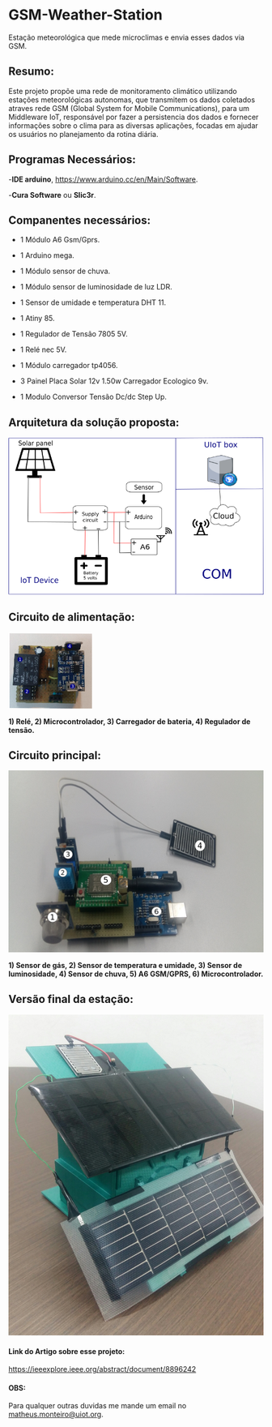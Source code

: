 # GSM-Weather-Station
Estação meteorológica que mede microclimas e envia esses dados via GSM. 
## Resumo: 
Este projeto propõe uma rede de monitoramento climático utilizando estações meteorológicas autonomas, que transmitem os dados coletados atraves rede GSM (Global System for Mobile Communications), para um Middleware IoT, responsável por fazer a persistencia dos dados e fornecer informações sobre o clima para as diversas aplicações, focadas em ajudar os usuários no planejamento da rotina diária.
## Programas Necessários:
-**IDE arduino**, https://www.arduino.cc/en/Main/Software.

-**Cura Software** ou **Slic3r**.

## Companentes necessários:
- 1 Módulo A6 Gsm/Gprs.

- 1 Arduino mega.

- 1 Módulo sensor de chuva.

- 1 Módulo sensor de luminosidade de luz LDR.

- 1 Sensor de umidade e temperatura DHT 11.

- 1 Atiny 85.

- 1 Regulador de Tensão 7805 5V.

- 1 Relé nec 5V.

- 1 Módulo carregador tp4056.

- 3 Painel Placa Solar 12v 1.50w Carregador Ecologico 9v.

- 1 Modulo Conversor Tensão Dc/dc Step Up.

## Arquitetura da solução proposta:
<img src=https://github.com/matheussantosmonteiro12/GSM-Weather-Station/blob/master/Fotos/devices_esta%C3%A7%C3%A3o.png>


## Circuito de alimentação:
<img src= https://github.com/matheussantosmonteiro12/GSM-Weather-Station/blob/master/Fotos/circuito_de_alimentacao..png>

**1) Relé, 2) Microcontrolador, 3) Carregador de bateria, 4) Regulador de tensão.**


## Circuito principal:
<img src= https://github.com/matheussantosmonteiro12/GSM-Weather-Station/blob/master/Fotos/iotDivece.png >

**1) Sensor de gás, 2) Sensor de temperatura e umidade, 3) Sensor de luminosidade, 4) Sensor de chuva, 5) A6 GSM/GPRS, 6) Microcontrolador.**


## Versão final da estação:
<img src= https://github.com/matheussantosmonteiro12/GSM-Weather-Station/blob/master/Fotos/esta1.jpg >

#### Link do Artigo sobre esse projeto:
https://ieeexplore.ieee.org/abstract/document/8896242

#### OBS:
Para qualquer outras duvidas me mande um email no matheus.monteiro@uiot.org. 




